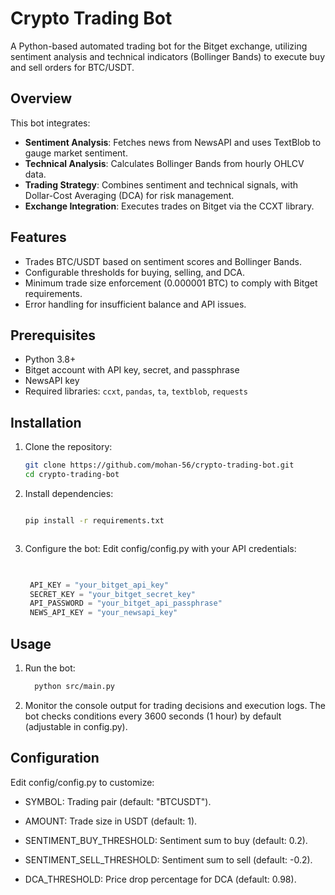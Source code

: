 # Crypto Trading Bot

A Python-based automated trading bot for the Bitget exchange, utilizing sentiment analysis and technical indicators (Bollinger Bands) to execute buy and sell orders for BTC/USDT.

## Overview
This bot integrates:
- **Sentiment Analysis**: Fetches news from NewsAPI and uses TextBlob to gauge market sentiment.
- **Technical Analysis**: Calculates Bollinger Bands from hourly OHLCV data.
- **Trading Strategy**: Combines sentiment and technical signals, with Dollar-Cost Averaging (DCA) for risk management.
- **Exchange Integration**: Executes trades on Bitget via the CCXT library.

## Features
- Trades BTC/USDT based on sentiment scores and Bollinger Bands.
- Configurable thresholds for buying, selling, and DCA.
- Minimum trade size enforcement (0.000001 BTC) to comply with Bitget requirements.
- Error handling for insufficient balance and API issues.

## Prerequisites
- Python 3.8+
- Bitget account with API key, secret, and passphrase
- NewsAPI key
- Required libraries: `ccxt`, `pandas`, `ta`, `textblob`, `requests`

## Installation
1. Clone the repository:
   ```bash
   git clone https://github.com/mohan-56/crypto-trading-bot.git
   cd crypto-trading-bot
2. Install dependencies:
   ```bash

   pip install -r requirements.txt



3. Configure the bot:
   Edit config/config.py with your API credentials:
   ```python
    

    API_KEY = "your_bitget_api_key"
    SECRET_KEY = "your_bitget_secret_key"
    API_PASSWORD = "your_bitget_api_passphrase"
    NEWS_API_KEY = "your_newsapi_key"

## Usage
  1. Run the bot:
       ```bash
         python src/main.py

2. Monitor the console output for trading decisions and execution logs.
   The bot checks conditions every 3600 seconds (1 hour) by default (adjustable in config.py).

## Configuration
   Edit config/config.py to customize:
   - SYMBOL: Trading pair (default: "BTCUSDT").

   - AMOUNT: Trade size in USDT (default: 1).

   - SENTIMENT_BUY_THRESHOLD: Sentiment sum to buy (default: 0.2).

   - SENTIMENT_SELL_THRESHOLD: Sentiment sum to sell (default: -0.2).

   - DCA_THRESHOLD: Price drop percentage for DCA (default: 0.98).




